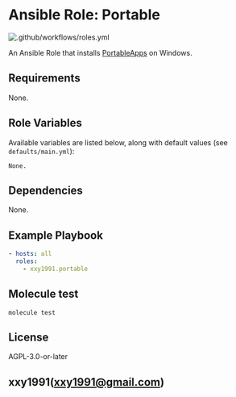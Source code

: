 Ansible Role: Portable
=========

![.github/workflows/roles.yml](https://github.com/xxy1991/ansible-collection-win/actions/workflows/roles.yml/badge.svg)

An Ansible Role that installs [PortableApps](https://portableapps.com) on Windows.

Requirements
------------

None.

Role Variables
--------------

Available variables are listed below, along with default values (see `defaults/main.yml`):

    None.

Dependencies
------------

None.

Example Playbook
----------------

```yaml
- hosts: all
  roles:
    - xxy1991.portable
```

Molecule test
-------------

```shell
molecule test
```

License
-------

AGPL-3.0-or-later

xxy1991(xxy1991@gmail.com)
------------------
